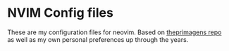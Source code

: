 # NVIM Config files

These are my configuration files for neovim. Based on [theprimagens repo](https://github.com/ThePrimeagen/init.lua) as well as my own personal preferences up through the years.
